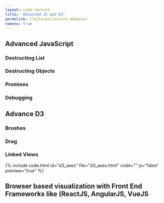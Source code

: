 ```yaml
---
layout: code-lecture
title: 'Advanced JS and D3'
permalink: /lectures/lecture-advance/
nomenu: true
---
```


## Advanced JavaScript

### Destructing List

### Destructing Objects

### Promises

### Debugging

## Advance D3

### Brushes

### Drag

### Linked Views

{% include code.html id="d3_axes" file="d3_axes.html" code="" js="false" preview="true" %}

## Browser based visualization with Front End Frameworks like (ReactJS, AngularJS, VueJS
